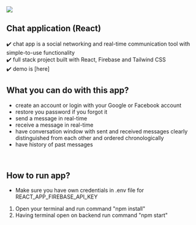 <img src="https://user-images.githubusercontent.com/102720711/203572288-4cd8424c-b518-4135-be1b-20d8eb38b77d.png"/> 

## Chat application (React)

:heavy_check_mark: chat app is a social networking and real-time communication tool with simple-to-use functionality<br />
:heavy_check_mark: full stack project built with React, Firebase and Tailwind CSS<br />
:heavy_check_mark: demo is [here]


## What you can do with this app?
- create an account or login with your Google or Facebook account
- restore you password if you forgot it 
- send a message in real-time
- receive a message in real-time
- have conversation window with sent and received messages clearly distinguished from each other and ordered chronologically
- have history of past messages
<br />

## How to run app?
- Make sure you have own credentials in .env file for REACT_APP_FIREBASE_API_KEY
1. Open your terminal and run command "npm install"
3. Having terminal open on backend run command "npm start"

